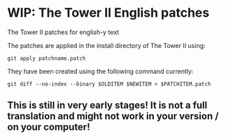 # WIP: The Tower II English patches
The Tower II patches for english-y text

The patches are applied in the install directory of The Tower II using: 
```
git apply patchname.patch
```

They have been created using the following command currently:
```
git diff --no-index --binary $OLDITEM $NEWITEM > $PATCHITEM.patch
```

## This is still in very early stages! It is not a full translation and might not work in your version / on your computer!
